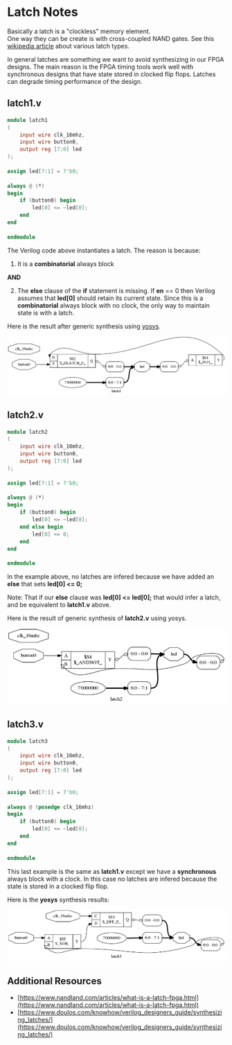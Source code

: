 # Latch Notes

Basically a latch is a "clockless" memory element.  
One way they can be create is with cross-coupled NAND gates.
See this [wikipedia article](https://en.wikipedia.org/wiki/Flip-flop_(electronics)#Simple_set-reset_latches) about various latch types.

In general latches are something we want to avoid synthesizing
in our FPGA designs.  The main reason is the FPGA timing tools
work well with synchronous designs that have state stored in
clocked flip flops.  Latches can degrade timing performance of the design.

## latch1.v

```verilog
module latch1
(
    input wire clk_16mhz,
    input wire button0,
    output reg [7:0] led
);

assign led[7:1] = 7'b0;

always @ (*)
begin
    if (button0) begin
        led[0] <= ~led[0];
    end
end

endmodule
```

The Verilog code above instantiates a latch.  The reason is because:
1. It is a __combinatorial__ always block

**AND**

2. The **else** clause of the **if** statement is missing.
If **en** == 0 then Verilog assumes that **led[0]** should retain its
current state. Since this is a __combinatorial__ always block with
no clock, the only way to maintain state is with a latch.

Here is the result after generic synthesis using [yosys](http://www.clifford.at/yosys/).

![latch1 synth](images/ys_latch1.png)

## latch2.v

```verilog
module latch2
(
    input wire clk_16mhz,
    input wire button0,
    output reg [7:0] led
);

assign led[7:1] = 7'b0;

always @ (*)
begin
    if (button0) begin
        led[0] <= ~led[0];
    end else begin
        led[0] <= 0;
    end
end

endmodule
```

In the example above, no latches are infered because we
have added an **else** that sets **led[0] <= 0;**

Note: That if our **else** clause was **led[0] <= led[0];**
that would infer a latch, and be equivalent to **latch1.v**
above.  

Here is the result of generic synthesis of **latch2.v** using yosys.

![latch2 synth](images/ys_latch2.png)

## latch3.v

```verilog
module latch3
(
    input wire clk_16mhz,
    input wire button0,
    output reg [7:0] led
);

assign led[7:1] = 7'b0;

always @ (posedge clk_16mhz)
begin
    if (button0) begin
        led[0] <= ~led[0];
    end
end

endmodule
```

This last example is the same as **latch1.v** except we have
a **synchronous** always block with a clock.  In this case
no latches are infered because the state is stored in a clocked
flip flop.

Here is the **yosys** synthesis results:

![latch3 synth](images/ys_latch3.png)

## Additional Resources
* [https://www.nandland.com/articles/what-is-a-latch-fpga.html](https://www.nandland.com/articles/what-is-a-latch-fpga.html)
* [https://www.doulos.com/knowhow/verilog_designers_guide/synthesizing_latches/](https://www.doulos.com/knowhow/verilog_designers_guide/synthesizing_latches/)


